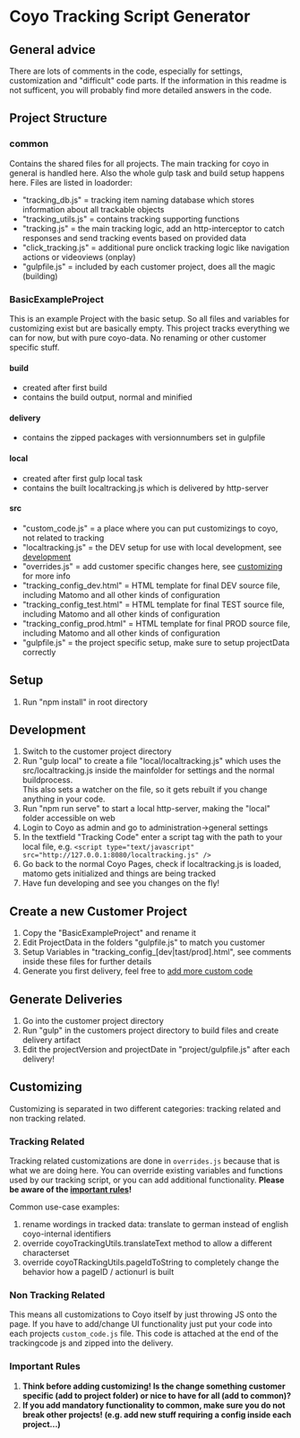 # Coyo Tracking Script Generator

## General advice

There are lots of comments in the code, especially for settings, customization and "difficult" code parts.
If the information in this readme is not sufficent, you will probably find more detailed answers in the code.

## Project Structure

### common

Contains the shared files for all projects. The main tracking for coyo in general is handled here. Also the whole gulp task and build setup happens here.
Files are listed in loadorder:

- "tracking_db.js" = tracking item naming database which stores information about all trackable objects
- "tracking_utils.js" = contains tracking supporting functions
- "tracking.js" = the main tracking logic, add an http-interceptor to catch responses and send tracking events based on provided data
- "click_tracking.js" = additional pure onclick tracking logic like navigation actions or videoviews (onplay)
- "gulpfile.js" = included by each customer project, does all the magic (building)

### BasicExampleProject

This is an example Project with the basic setup. So all files and variables for customizing exist but are basically empty.
This project tracks everything we can for now, but with pure coyo-data. No renaming or other customer specific stuff.

#### build

- created after first build
- contains the build output, normal and minified

#### delivery

- contains the zipped packages with versionnumbers set in gulpfile

#### local

- created after first gulp local task
- contains the built localtracking.js which is delivered by http-server

#### src

- "custom_code.js" = a place where you can put customizings to coyo, not related to tracking
- "localtracking.js" = the DEV setup for use with local development, see [development](#development)
- "overrides.js" = add customer specific changes here, see [customizing](#customizing) for more info
- "tracking_config_dev.html" = HTML template for final DEV source file, including Matomo and all other kinds of configuration
- "tracking_config_test.html" = HTML template for final TEST source file, including Matomo and all other kinds of configuration
- "tracking_config_prod.html" = HTML template for final PROD source file, including Matomo and all other kinds of configuration
- "gulpfile.js" = the project specific setup, make sure to setup projectData correctly

## Setup

1. Run "npm install" in root directory

## Development

1. Switch to the customer project directory
2. Run "gulp local" to create a file "local/localtracking.js" which uses the src/localtracking.js inside the mainfolder for settings and the normal buildprocess.  
This also sets a watcher on the file, so it gets rebuilt if you change anything in your code.
3. Run "npm run serve" to start a local http-server, making the "local" folder accessible on web
4. Login to Coyo as admin and go to administration->general settings
5. In the textfield "Tracking Code" enter a script tag with the path to your local file, e.g. ```<script type="text/javascript" src="http://127.0.0.1:8080/localtracking.js" />```
6. Go back to the normal Coyo Pages, check if localtracking.js is loaded, matomo gets initialized and things are being tracked
7. Have fun developing and see you changes on the fly!

## Create a new Customer Project

1. Copy the "BasicExampleProject" and rename it
2. Edit ProjectData in the folders "gulpfile.js" to match you customer
3. Setup Variables in "tracking_config_\[dev|tast/prod\].html", see comments inside these files for further details
4. Generate you first delivery, feel free to [add more custom code](#customizing)

## Generate Deliveries

1. Go into the customer project directory
2. Run "gulp" in the customers project directory to build files and create delivery artifact
3. Edit the projectVersion and projectDate in "project/gulpfile.js" after each delivery!

## Customizing

Customizing is separated in two different categories: tracking related and non tracking related.

### Tracking Related

Tracking related customizations are done in ```overrides.js``` because that is what we are doing here.
You can override existing variables and functions used by our tracking script, or you can add additional functionality.
**Please be aware of the [important rules](#important-rules)!**

Common use-case examples:

1. rename wordings in tracked data: translate to german instead of english coyo-internal identifiers
2. override coyoTrackingUtils.translateText method to allow a different characterset
3. override coyoTRackingUtils.pageIdToString to completely change the behavior how a pageID / actionurl is built

### Non Tracking Related

This means all customizations to Coyo itself by just throwing JS onto the page.
If you have to add/change UI functionality just put your code into each projects ```custom_code.js``` file.
This code is attached at the end of the trackingcode js and zipped into the delivery.

### **Important Rules**

1. **Think before adding customizing! Is the change something customer specific (add to project folder) or nice to have for all (add to common)?**
2. **If you add mandatory functionality to common, make sure you do not break other projects! (e.g. add new stuff requiring a config inside each project...)**
